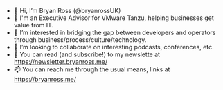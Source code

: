 - 👋 Hi, I’m Bryan Ross (@bryanrossUK)
- 💼 I'm an Executive Advisor for VMware Tanzu, helping businesses get value from IT.
- 👀 I’m interested in bridging the gap between developers and operators through business/process/culture/technology.
- 💞️ I’m looking to collaborate on interesting podcasts, conferences, etc.
- 📖 You can read (and subscribe!) to my newslette  at https://newsletter.bryanross.me/
- 📫 You can reach me through the usual means, links at https://bryanross.me/

